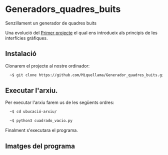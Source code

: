 # Generadors_quadres_buits
Senzillament un generador de quadres buits

Una evolució del [Primer projecte](https://github.com/Miquellama/Generador_quadres.git) el qual ens introdueix als principis de les interfícies gràfiques.






## Instalació

Clonarem el projecte al nostre ordinador:

```bash
  ~$ git clone https://github.com/Miquellama/Generador_quadres_buits.git
```
## Executar l'arxiu.

Per executar l'arxiu farem us de les següents ordres:

```bash
  ~$ cd ubucació-arxiu/
```

```bash
  ~$ python3 cuadrado_vacio.py

```
Finalment s'executara el programa.

## Imatges del programa







